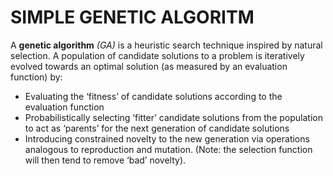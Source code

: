 # **SIMPLE GENETIC ALGORITM**

A **genetic algorithm** *(GA)* is a heuristic search technique inspired by natural selection. A population of candidate solutions to a problem is iteratively evolved towards an optimal solution (as measured by an evaluation function) by:
 - Evaluating the ‘fitness’ of candidate solutions according to the evaluation function
 - Probabilistically selecting ‘fitter’ candidate solutions from the population to act as
‘parents’ for the next generation of candidate solutions
 - Introducing constrained novelty to the new generation via operations analogous to
reproduction and mutation. (Note: the selection function will then tend to remove ‘bad’ novelty).
